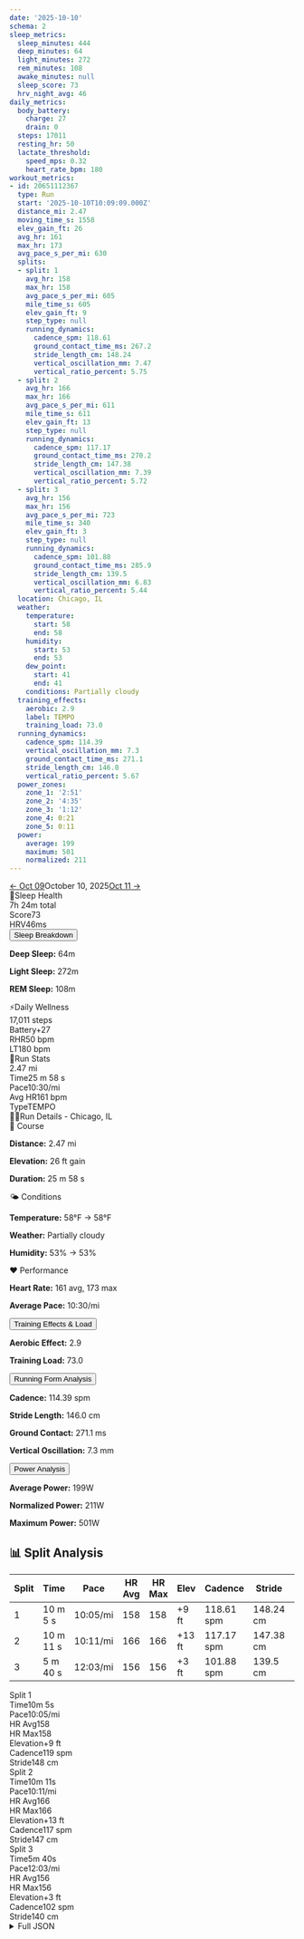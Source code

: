 ```yaml
---
date: '2025-10-10'
schema: 2
sleep_metrics:
  sleep_minutes: 444
  deep_minutes: 64
  light_minutes: 272
  rem_minutes: 108
  awake_minutes: null
  sleep_score: 73
  hrv_night_avg: 46
daily_metrics:
  body_battery:
    charge: 27
    drain: 0
  steps: 17011
  resting_hr: 50
  lactate_threshold:
    speed_mps: 0.32
    heart_rate_bpm: 180
workout_metrics:
- id: 20651112367
  type: Run
  start: '2025-10-10T10:09:09.000Z'
  distance_mi: 2.47
  moving_time_s: 1558
  elev_gain_ft: 26
  avg_hr: 161
  max_hr: 173
  avg_pace_s_per_mi: 630
  splits:
  - split: 1
    avg_hr: 158
    max_hr: 158
    avg_pace_s_per_mi: 605
    mile_time_s: 605
    elev_gain_ft: 9
    step_type: null
    running_dynamics:
      cadence_spm: 118.61
      ground_contact_time_ms: 267.2
      stride_length_cm: 148.24
      vertical_oscillation_mm: 7.47
      vertical_ratio_percent: 5.75
  - split: 2
    avg_hr: 166
    max_hr: 166
    avg_pace_s_per_mi: 611
    mile_time_s: 611
    elev_gain_ft: 13
    step_type: null
    running_dynamics:
      cadence_spm: 117.17
      ground_contact_time_ms: 270.2
      stride_length_cm: 147.38
      vertical_oscillation_mm: 7.39
      vertical_ratio_percent: 5.72
  - split: 3
    avg_hr: 156
    max_hr: 156
    avg_pace_s_per_mi: 723
    mile_time_s: 340
    elev_gain_ft: 3
    step_type: null
    running_dynamics:
      cadence_spm: 101.88
      ground_contact_time_ms: 285.9
      stride_length_cm: 139.5
      vertical_oscillation_mm: 6.83
      vertical_ratio_percent: 5.44
  location: Chicago, IL
  weather:
    temperature:
      start: 58
      end: 58
    humidity:
      start: 53
      end: 53
    dew_point:
      start: 41
      end: 41
    conditions: Partially cloudy
  training_effects:
    aerobic: 2.9
    label: TEMPO
    training_load: 73.0
  running_dynamics:
    cadence_spm: 114.39
    vertical_oscillation_mm: 7.3
    ground_contact_time_ms: 271.1
    stride_length_cm: 146.0
    vertical_ratio_percent: 5.67
  power_zones:
    zone_1: '2:51'
    zone_2: '4:35'
    zone_3: '1:12'
    zone_4: 0:21
    zone_5: 0:11
  power:
    average: 199
    maximum: 501
    normalized: 211
---
```



<link rel="stylesheet" href="../../../training-data.css">

<div class="navigation-bar"><a href="09" class="nav-button nav-prev">← Oct 09</a><span class="nav-current">October 10, 2025</span><a href="11" class="nav-button nav-next">Oct 11 →</a></div>

<div class="card-container">
<div class="metric-card sleep-card">
<div class="card-header"><span class="card-emoji">🛌</span>Sleep Health</div>
<div class="metric-primary">7h 24m total</div>
<div class="metric-grid">
<div class="metric-item"><span class="metric-label">Score</span><span class="metric-value">73</span></div>
<div class="metric-item"><span class="metric-label">HRV</span><span class="metric-value">46ms</span></div>
</div>
<button class="collapsible">Sleep Breakdown</button>
<div class="collapsible-content">
<p><strong>Deep Sleep:</strong> 64m</p>
<p><strong>Light Sleep:</strong> 272m</p>
<p><strong>REM Sleep:</strong> 108m</p>
</div>
</div>
<div class="metric-card wellness-card">
<div class="card-header"><span class="card-emoji">⚡</span>Daily Wellness</div>
<div class="metric-primary">17,011 steps</div>
<div class="metric-grid"><div class="metric-item"><span class="metric-label">Battery</span><span class="metric-value">+27</span></div><div class="metric-item"><span class="metric-label">RHR</span><span class="metric-value">50 bpm</span></div><div class="metric-item"><span class="metric-label">LT</span><span class="metric-value">180 bpm</span></div></div>
</div>
<div class="metric-card workout-card">
<div class="card-header"><span class="card-emoji">🏃</span>Run Stats</div>
<div class="metric-primary">2.47 mi</div>
<div class="metric-list"><div class="metric-item-full"><span class="metric-label">Time</span><span class="metric-value">25 m 58 s</span></div><div class="metric-item-full"><span class="metric-label">Pace</span><span class="metric-value">10:30/mi</span></div><div class="metric-item-full"><span class="metric-label">Avg HR</span><span class="metric-value">161 bpm</span></div><div class="metric-item-full"><span class="metric-label">Type</span><span class="metric-value">TEMPO</span></div></div>
</div>
<div class="workout-detail-card">
<div class="card-header"><span class="card-emoji">🏃‍♂️</span>Run Details - Chicago, IL</div>
<div class="workout-sections">
<div class="workout-section">
<div class="section-title">📍 Course</div>
<p><strong>Distance:</strong> 2.47 mi</p>
<p><strong>Elevation:</strong> 26 ft gain</p>
<p><strong>Duration:</strong> 25 m 58 s</p>
</div>
<div class="workout-section">
<div class="section-title">🌤️ Conditions</div>
<p><strong>Temperature:</strong> 58°F → 58°F</p>
<p><strong>Weather:</strong> Partially cloudy</p>
<p><strong>Humidity:</strong> 53% → 53%</p>
</div>
<div class="workout-section">
<div class="section-title">❤️ Performance</div>
<p><strong>Heart Rate:</strong> 161 avg, 173 max</p>
<p><strong>Average Pace:</strong> 10:30/mi</p>
</div>
</div>
<button class="collapsible">Training Effects & Load</button>
<div class="collapsible-content">
<p><strong>Aerobic Effect:</strong> 2.9</p>
<p><strong>Training Load:</strong> 73.0</p>
</div>
<button class="collapsible">Running Form Analysis</button>
<div class="collapsible-content">
<p><strong>Cadence:</strong> 114.39 spm</p>
<p><strong>Stride Length:</strong> 146.0 cm</p>
<p><strong>Ground Contact:</strong> 271.1 ms</p>
<p><strong>Vertical Oscillation:</strong> 7.3 mm</p>
</div>
<button class="collapsible">Power Analysis</button>
<div class="collapsible-content">
<p><strong>Average Power:</strong> 199W</p>
<p><strong>Normalized Power:</strong> 211W</p>
<p><strong>Maximum Power:</strong> 501W</p>
</div>
</div>
<div class="splits-section">
<h2>📊 Split Analysis</h2>
<div class="table-container">
<table class="splits-table"><thead><tr><th>Split</th><th>Time</th><th>Pace</th><th>HR Avg</th><th>HR Max</th><th>Elev</th><th>Cadence</th><th>Stride</th><th>GCT</th><th>VO</th></tr></thead><tbody><tr><td>1</td><td>10 m 5 s</td><td>10:05/mi</td><td>158</td><td>158</td><td>+9 ft</td><td>118.61 spm</td><td>148.24 cm</td><td>267.2 ms</td><td>7.47 mm</td></tr><tr><td>2</td><td>10 m 11 s</td><td>10:11/mi</td><td>166</td><td>166</td><td>+13 ft</td><td>117.17 spm</td><td>147.38 cm</td><td>270.2 ms</td><td>7.39 mm</td></tr><tr><td>3</td><td>5 m 40 s</td><td>12:03/mi</td><td>156</td><td>156</td><td>+3 ft</td><td>101.88 spm</td><td>139.5 cm</td><td>285.9 ms</td><td>6.83 mm</td></tr></tbody></table>
<div class="mobile-splits"><div class="mobile-split-card"><div class="mobile-split-header">Split 1</div><div class="mobile-split-row"><span class="mobile-split-label">Time</span><span class="mobile-split-value">10m 5s</span></div><div class="mobile-split-row"><span class="mobile-split-label">Pace</span><span class="mobile-split-value">10:05/mi</span></div><div class="mobile-split-row"><span class="mobile-split-label">HR Avg</span><span class="mobile-split-value">158</span></div><div class="mobile-split-row"><span class="mobile-split-label">HR Max</span><span class="mobile-split-value">158</span></div><div class="mobile-split-row"><span class="mobile-split-label">Elevation</span><span class="mobile-split-value">+9 ft</span></div><div class="mobile-split-row"><span class="mobile-split-label">Cadence</span><span class="mobile-split-value">119 spm</span></div><div class="mobile-split-row"><span class="mobile-split-label">Stride</span><span class="mobile-split-value">148 cm</span></div></div><div class="mobile-split-card"><div class="mobile-split-header">Split 2</div><div class="mobile-split-row"><span class="mobile-split-label">Time</span><span class="mobile-split-value">10m 11s</span></div><div class="mobile-split-row"><span class="mobile-split-label">Pace</span><span class="mobile-split-value">10:11/mi</span></div><div class="mobile-split-row"><span class="mobile-split-label">HR Avg</span><span class="mobile-split-value">166</span></div><div class="mobile-split-row"><span class="mobile-split-label">HR Max</span><span class="mobile-split-value">166</span></div><div class="mobile-split-row"><span class="mobile-split-label">Elevation</span><span class="mobile-split-value">+13 ft</span></div><div class="mobile-split-row"><span class="mobile-split-label">Cadence</span><span class="mobile-split-value">117 spm</span></div><div class="mobile-split-row"><span class="mobile-split-label">Stride</span><span class="mobile-split-value">147 cm</span></div></div><div class="mobile-split-card"><div class="mobile-split-header">Split 3</div><div class="mobile-split-row"><span class="mobile-split-label">Time</span><span class="mobile-split-value">5m 40s</span></div><div class="mobile-split-row"><span class="mobile-split-label">Pace</span><span class="mobile-split-value">12:03/mi</span></div><div class="mobile-split-row"><span class="mobile-split-label">HR Avg</span><span class="mobile-split-value">156</span></div><div class="mobile-split-row"><span class="mobile-split-label">HR Max</span><span class="mobile-split-value">156</span></div><div class="mobile-split-row"><span class="mobile-split-label">Elevation</span><span class="mobile-split-value">+3 ft</span></div><div class="mobile-split-row"><span class="mobile-split-label">Cadence</span><span class="mobile-split-value">102 spm</span></div><div class="mobile-split-row"><span class="mobile-split-label">Stride</span><span class="mobile-split-value">140 cm</span></div></div></div>
</div>
</div>
</div>

<script>
document.addEventListener('DOMContentLoaded', function() {
    var coll = document.getElementsByClassName("collapsible");
    var i;

    for (i = 0; i < coll.length; i++) {
        coll[i].addEventListener("click", function() {
            this.classList.toggle("active");
            var content = this.nextElementSibling;
            if (content.style.maxHeight){
                content.style.maxHeight = null;
            } else {
                content.style.maxHeight = content.scrollHeight + "px";
            } 
        });
    }
});
</script>

<details>
<summary>Full JSON</summary>

```json
{
  "date": "2025-10-10",
  "schema": 2,
  "sleep_metrics": {
    "sleep_minutes": 444,
    "deep_minutes": 64,
    "light_minutes": 272,
    "rem_minutes": 108,
    "awake_minutes": null,
    "sleep_score": 73,
    "hrv_night_avg": 46
  },
  "daily_metrics": {
    "body_battery": {
      "charge": 27,
      "drain": 0
    },
    "steps": 17011,
    "resting_hr": 50,
    "lactate_threshold": {
      "speed_mps": 0.32,
      "heart_rate_bpm": 180
    }
  },
  "workout_metrics": [
    {
      "id": 20651112367,
      "type": "Run",
      "start": "2025-10-10T10:09:09.000Z",
      "distance_mi": 2.47,
      "moving_time_s": 1558,
      "elev_gain_ft": 26,
      "avg_hr": 161,
      "max_hr": 173,
      "avg_pace_s_per_mi": 630,
      "splits": [
        {
          "split": 1,
          "avg_hr": 158,
          "max_hr": 158,
          "avg_pace_s_per_mi": 605,
          "mile_time_s": 605,
          "elev_gain_ft": 9,
          "step_type": null,
          "running_dynamics": {
            "cadence_spm": 118.61,
            "ground_contact_time_ms": 267.2,
            "stride_length_cm": 148.24,
            "vertical_oscillation_mm": 7.47,
            "vertical_ratio_percent": 5.75
          }
        },
        {
          "split": 2,
          "avg_hr": 166,
          "max_hr": 166,
          "avg_pace_s_per_mi": 611,
          "mile_time_s": 611,
          "elev_gain_ft": 13,
          "step_type": null,
          "running_dynamics": {
            "cadence_spm": 117.17,
            "ground_contact_time_ms": 270.2,
            "stride_length_cm": 147.38,
            "vertical_oscillation_mm": 7.39,
            "vertical_ratio_percent": 5.72
          }
        },
        {
          "split": 3,
          "avg_hr": 156,
          "max_hr": 156,
          "avg_pace_s_per_mi": 723,
          "mile_time_s": 340,
          "elev_gain_ft": 3,
          "step_type": null,
          "running_dynamics": {
            "cadence_spm": 101.88,
            "ground_contact_time_ms": 285.9,
            "stride_length_cm": 139.5,
            "vertical_oscillation_mm": 6.83,
            "vertical_ratio_percent": 5.44
          }
        }
      ],
      "location": "Chicago, IL",
      "weather": {
        "temperature": {
          "start": 58,
          "end": 58
        },
        "humidity": {
          "start": 53,
          "end": 53
        },
        "dew_point": {
          "start": 41,
          "end": 41
        },
        "conditions": "Partially cloudy"
      },
      "training_effects": {
        "aerobic": 2.9,
        "label": "TEMPO",
        "training_load": 73.0
      },
      "running_dynamics": {
        "cadence_spm": 114.39,
        "vertical_oscillation_mm": 7.3,
        "ground_contact_time_ms": 271.1,
        "stride_length_cm": 146.0,
        "vertical_ratio_percent": 5.67
      },
      "power_zones": {
        "zone_1": "2:51",
        "zone_2": "4:35",
        "zone_3": "1:12",
        "zone_4": "0:21",
        "zone_5": "0:11"
      },
      "power": {
        "average": 199,
        "maximum": 501,
        "normalized": 211
      }
    }
  ]
}
```
</details>
